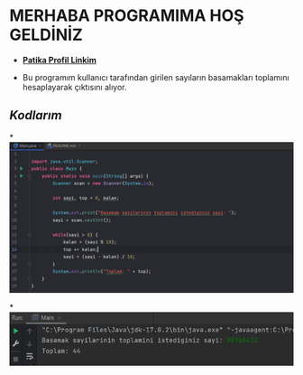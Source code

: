 # MERHABA PROGRAMIMA HOŞ GELDİNİZ

* [**Patika Profil Linkim**](https://app.patika.dev/guleerbilal)

* Bu programım kullanıcı tarafından girilen sayıların basamakları toplamını hesaplayarak çıktısını alıyor.

## *Kodlarım*

*![Kodlar](img/kod.PNG)

*![output](img/output.PNG)

